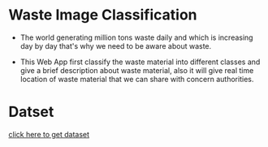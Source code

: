 # Waste Image Classification

* The world generating million tons waste daily and which is increasing day by day that's why we need to be aware about waste.

* This Web App first classify the waste material into different classes and give a brief description about waste material, also it will give real time location of waste material that we can share with concern authorities.

# Datset
[click here to get dataset](https://drive.google.com/drive/folders/1lapZMDiXVqU9mvFSqSF4-pXJeT8Vzz8-)
